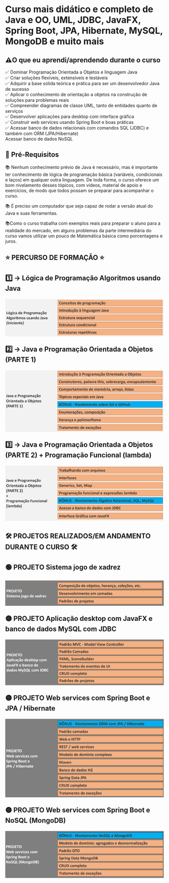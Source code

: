 # Curso mais didático e completo de Java e OO, UML, JDBC, JavaFX, Spring Boot, JPA, Hibernate, MySQL, MongoDB e muito mais

## ⚠️O que eu aprendi/aprendendo durante o curso  

<p>
✅ Dominar Programação Orientada a Objetos e linguagem Java<br>
✅ Criar soluções flexíveis, extensíveis e testáveis<br>
✅ Adquirir a base sólida teórica e prática para ser um desenvolvedor Java de sucesso<br>
✅ Aplicar o conhecimento de orientação a objetos na construção de soluções para problemas reais<br>
✅ Compreender diagramas de classe UML, tanto de entidades quanto de serviços<br>
✅ Desenvolver aplicações para desktop com interface gráfica<br>
✅ Construir web services usando Spring Boot e boas práticas<br>
✅ Acessar banco de dados relacionais com comandos SQL (JDBC) e também com ORM (JPA/Hibernate)<br>
Acessar banco de dados NoSQL
</p>

<h2>🛑 Pré-Requisitos</h2>

<p>
📚 Nenhum conhecimento prévio de Java é necessário, mas é importante ter conhecimento de lógica de programação básica (variáveis, condicionais e laços) em qualquer outra linguagem. De toda forma, o curso oferece um bom nivelamento desses tópicos, com vídeos, material de apoio e exercícios, de modo que todos possam se preparar para acompanhar o curso.<br>
  
📚 É preciso um computador que seja capaz de rodar a versão atual do Java e suas ferramentas.<br>
  
📚Como o curso trabalha com exemplos reais para preparar o aluno para a realidade do mercado, em alguns problemas da parte intermediária do curso vamos utilizar um pouco de Matemática básica como porcentagens e juros.<br>
</p>

<h2>⭐️ PERCURSO DE FORMAÇÃO ⭐️ <h2>
  
  1️⃣ -> Lógica de Programação
Algoritmos usando Java<br>
  
  ![](https://github.com/ViniciusSXavier999/Assets/blob/main/JavaUdemy%20-%20Nelio/1%20-%20img1.png)
  
  2️⃣ -> Java e Programação 
Orientada a Objetos
(PARTE 1)<br>
  
  ![](https://github.com/ViniciusSXavier999/Assets/blob/main/JavaUdemy%20-%20Nelio/2%20-%20img2.png)
  
  3️⃣ -> Java e Programação 
Orientada a Objetos
(PARTE 2)
+
Programação Funcional
(lambda)<br>
  
  ![](https://github.com/ViniciusSXavier999/Assets/blob/main/JavaUdemy%20-%20Nelio/3%20-%20img3.png)
  
  <h2> 🛠 PROJETOS REALIZADOS/EM ANDAMENTO DURANTE O CURSO  🛠<h2>
  
  🟢 PROJETO
Sistema jogo de xadrez

  ![](https://github.com/ViniciusSXavier999/Assets/blob/main/JavaUdemy%20-%20Nelio/4%20-%20projeto1.png)
  
  🟡 PROJETO
Aplicação desktop com 
JavaFX e banco de 
dados MySQL com JDBC

![](https://github.com/ViniciusSXavier999/Assets/blob/main/JavaUdemy%20-%20Nelio/5%20-%20projeto2.png)

🟡 PROJETO
Web services com 
Spring Boot e 
JPA / Hibernate

![](https://github.com/ViniciusSXavier999/Assets/blob/main/JavaUdemy%20-%20Nelio/6%20-%20projeto3.png)

🟡 PROJETO
Web services com 
Spring Boot e 
NoSQL (MongoDB)

![](https://github.com/ViniciusSXavier999/Assets/blob/main/JavaUdemy%20-%20Nelio/7%20-%20projeto4.png)
  
